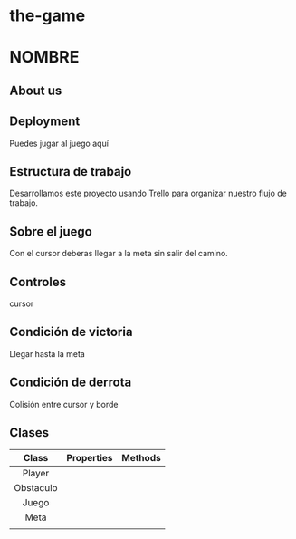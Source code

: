 # the-game

# NOMBRE


## About us


## Deployment
Puedes jugar al juego aquí

## Estructura de trabajo
Desarrollamos este proyecto usando Trello para organizar nuestro flujo de trabajo.

## Sobre el juego
Con el cursor deberas llegar a la meta sin salir del camino.


## Controles

cursor

## Condición de victoria
Llegar hasta la meta

## Condición de derrota
Colisión entre cursor y borde

## Clases

|   Class   | Properties                                                            | Methods                                          |
| :-------: | --------------------------------------------------------------------- | ------------------------------------------------ |
|   Player  |                                                                       |                                                  |
| Obstaculo |                                                                       |                                                  |
|   Juego   |                                                                       |                                                  |
|   Meta    |                                                                       |                                                  |
|           |                                                                       |                                                  | 
